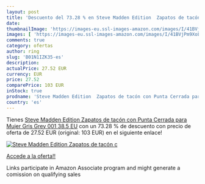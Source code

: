 ```yaml
---
layout: post
title: 'Descuento del 73.28 % en Steve Madden Edition  Zapatos de tacón c'
date: 
thumbnailImage: 'https://images-eu.ssl-images-amazon.com/images/I/41BVjPm9XoL._SL200_.jpg'
images: [ 'https://images-eu.ssl-images-amazon.com/images/I/41BVjPm9XoL._SL200_.jpg' ]
comments: true
category: ofertas
author: ring
slug: 'B01N1IZK35-es'
description:
actualPrice: 27.52 EUR
currency: EUR
price: 27.52
comparePrice: 103 EUR
inStock: true
prodname: 'Steve Madden Edition  Zapatos de tacón con Punta Cerrada para Mujer  Gris  Grey 001   38.5 EU'
country: 'es'
---
```


Tienes [Steve Madden Edition  Zapatos de tacón con Punta Cerrada para Mujer  Gris  Grey 001   38.5 EU](https://www.amazon.es/dp/B01N1IZK35/?tag=tolees-21) con un 73.28 % de descuento con precio de oferta de 27.52 EUR (original: 103 EUR) en el siguiente enlace!

[![Steve Madden Edition  Zapatos de tacón c](https://images-eu.ssl-images-amazon.com/images/I/41BVjPm9XoL._SL200_.jpg)](https://www.amazon.es/dp/B01N1IZK35/?tag=tolees-21)

[Accede a la oferta!!](https://www.amazon.es/dp/B01N1IZK35/?tag=tolees-21)

Links participate in Amazon Associate program and might generate a comission on qualifying sales


